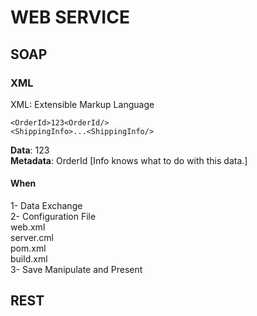 # WEB SERVICE

## SOAP

### XML
XML: Extensible Markup Language

    <OrderId>123<OrderId/>
    <ShippingInfo>...<ShippingInfo/>

**Data**: 123 \
**Metadata**: OrderId [Info knows what to do with this data.]



#### When
1- Data Exchange \
2- Configuration File\
    web.xml\
    server.cml\
    pom.xml\
    build.xml \
3- Save Manipulate and Present



## REST